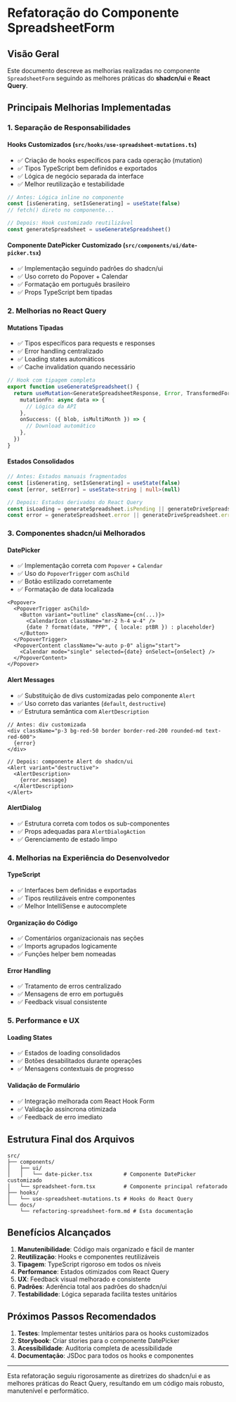 # Refatoração do Componente SpreadsheetForm

## Visão Geral

Este documento descreve as melhorias realizadas no componente `SpreadsheetForm` seguindo as melhores práticas do **shadcn/ui** e **React Query**.

## Principais Melhorias Implementadas

### 1. Separação de Responsabilidades

#### Hooks Customizados (`src/hooks/use-spreadsheet-mutations.ts`)

- ✅ Criação de hooks específicos para cada operação (mutation)
- ✅ Tipos TypeScript bem definidos e exportados
- ✅ Lógica de negócio separada da interface
- ✅ Melhor reutilização e testabilidade

```typescript
// Antes: Lógica inline no componente
const [isGenerating, setIsGenerating] = useState(false)
// fetch() direto no componente...

// Depois: Hook customizado reutilizável
const generateSpreadsheet = useGenerateSpreadsheet()
```

#### Componente DatePicker Customizado (`src/components/ui/date-picker.tsx`)

- ✅ Implementação seguindo padrões do shadcn/ui
- ✅ Uso correto do Popover + Calendar
- ✅ Formatação em português brasileiro
- ✅ Props TypeScript bem tipadas

### 2. Melhorias no React Query

#### Mutations Tipadas

- ✅ Tipos específicos para requests e responses
- ✅ Error handling centralizado
- ✅ Loading states automáticos
- ✅ Cache invalidation quando necessário

```typescript
// Hook com tipagem completa
export function useGenerateSpreadsheet() {
  return useMutation<GenerateSpreadsheetResponse, Error, TransformedFormData>({
    mutationFn: async data => {
      // Lógica da API
    },
    onSuccess: ({ blob, isMultiMonth }) => {
      // Download automático
    },
  })
}
```

#### Estados Consolidados

```typescript
// Antes: Estados manuais fragmentados
const [isGenerating, setIsGenerating] = useState(false)
const [error, setError] = useState<string | null>(null)

// Depois: Estados derivados do React Query
const isLoading = generateSpreadsheet.isPending || generateDriveSpreadsheet.isPending
const error = generateSpreadsheet.error || generateDriveSpreadsheet.error
```

### 3. Componentes shadcn/ui Melhorados

#### DatePicker

- ✅ Implementação correta com `Popover` + `Calendar`
- ✅ Uso do `PopoverTrigger` com `asChild`
- ✅ Botão estilizado corretamente
- ✅ Formatação de data localizada

```tsx
<Popover>
  <PopoverTrigger asChild>
    <Button variant="outline" className={cn(...)}>
      <CalendarIcon className="mr-2 h-4 w-4" />
      {date ? format(date, "PPP", { locale: ptBR }) : placeholder}
    </Button>
  </PopoverTrigger>
  <PopoverContent className="w-auto p-0" align="start">
    <Calendar mode="single" selected={date} onSelect={onSelect} />
  </PopoverContent>
</Popover>
```

#### Alert Messages

- ✅ Substituição de divs customizadas pelo componente `Alert`
- ✅ Uso correto das variantes (`default`, `destructive`)
- ✅ Estrutura semântica com `AlertDescription`

```tsx
// Antes: div customizada
<div className="p-3 bg-red-50 border border-red-200 rounded-md text-red-600">
  {error}
</div>

// Depois: componente Alert do shadcn/ui
<Alert variant="destructive">
  <AlertDescription>
    {error.message}
  </AlertDescription>
</Alert>
```

#### AlertDialog

- ✅ Estrutura correta com todos os sub-componentes
- ✅ Props adequadas para `AlertDialogAction`
- ✅ Gerenciamento de estado limpo

### 4. Melhorias na Experiência do Desenvolvedor

#### TypeScript

- ✅ Interfaces bem definidas e exportadas
- ✅ Tipos reutilizáveis entre componentes
- ✅ Melhor IntelliSense e autocomplete

#### Organização do Código

- ✅ Comentários organizacionais nas seções
- ✅ Imports agrupados logicamente
- ✅ Funções helper bem nomeadas

#### Error Handling

- ✅ Tratamento de erros centralizado
- ✅ Mensagens de erro em português
- ✅ Feedback visual consistente

### 5. Performance e UX

#### Loading States

- ✅ Estados de loading consolidados
- ✅ Botões desabilitados durante operações
- ✅ Mensagens contextuais de progresso

#### Validação de Formulário

- ✅ Integração melhorada com React Hook Form
- ✅ Validação assíncrona otimizada
- ✅ Feedback de erro imediato

## Estrutura Final dos Arquivos

```
src/
├── components/
│   ├── ui/
│   │   └── date-picker.tsx          # Componente DatePicker customizado
│   └── spreadsheet-form.tsx         # Componente principal refatorado
├── hooks/
│   └── use-spreadsheet-mutations.ts # Hooks do React Query
└── docs/
    └── refactoring-spreadsheet-form.md # Esta documentação
```

## Benefícios Alcançados

1. **Manutenibilidade**: Código mais organizado e fácil de manter
2. **Reutilização**: Hooks e componentes reutilizáveis
3. **Tipagem**: TypeScript rigoroso em todos os níveis
4. **Performance**: Estados otimizados com React Query
5. **UX**: Feedback visual melhorado e consistente
6. **Padrões**: Aderência total aos padrões do shadcn/ui
7. **Testabilidade**: Lógica separada facilita testes unitários

## Próximos Passos Recomendados

1. **Testes**: Implementar testes unitários para os hooks customizados
2. **Storybook**: Criar stories para o componente DatePicker
3. **Acessibilidade**: Auditoria completa de acessibilidade
4. **Documentação**: JSDoc para todos os hooks e componentes

---

Esta refatoração seguiu rigorosamente as diretrizes do shadcn/ui e as melhores práticas do React Query, resultando em um código mais robusto, manutenível e performático.
